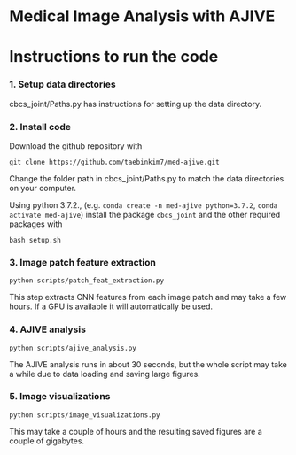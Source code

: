 # Medical Image Analysis with AJIVE

# Instructions to run the code

### 1. Setup data directories

cbcs_joint/Paths.py has instructions for setting up the data directory.

### 2. Install code

Download the github repository with
```
git clone https://github.com/taebinkim7/med-ajive.git
```
Change the folder path in cbcs_joint/Paths.py to match the data directories on your computer.

Using python 3.7.2., (e.g. `conda create -n med-ajive python=3.7.2`, `conda activate med-ajive`) install the package `cbcs_joint` and the other required packages with
```
bash setup.sh
```

### 3. Image patch feature extraction

```
python scripts/patch_feat_extraction.py
```

This step extracts CNN features from each image patch and may take a few hours. If a GPU is available it will automatically be used.

### 4. AJIVE analysis

```
python scripts/ajive_analysis.py
```

The AJIVE analysis runs in about 30 seconds, but the whole script may take a while due to data loading and saving large figures.

### 5. Image visualizations

```
python scripts/image_visualizations.py
```

This may take a couple of hours and the resulting saved figures are a couple of gigabytes.
